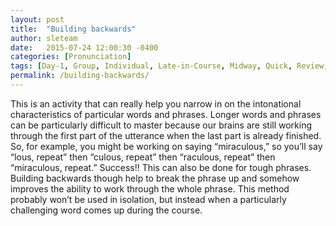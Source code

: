```yaml
---
layout: post
title:  "Building backwards"
author: sleteam
date:   2015-07-24 12:00:30 -0400
categories: [Pronunciation]
tags: [Day-1, Group, Individual, Late-in-Course, Midway, Quick, Review, Works-for-Tutoring]
permalink: /building-backwards/
---
```

This is an activity that can really help you narrow in on the intonational characteristics of particular words and phrases.  Longer words and phrases can be particularly difficult to master because our brains are still working through the first part of the utterance when the last part is already finished. So, for example, you might be working on saying “miraculous,” so you’ll say “lous, repeat” then “culous, repeat” then “raculous, repeat” then “miraculous, repeat.” Success!! This can also be done for tough phrases. Building backwards though help to break the phrase up and somehow improves the ability to work through the whole phrase. This method probably won’t be used in isolation, but instead when a particularly challenging word comes up during the course.